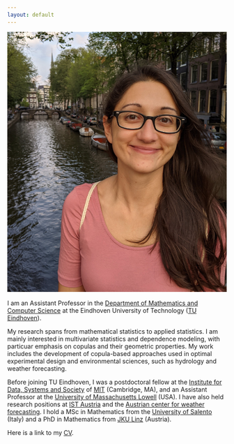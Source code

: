 ```yaml
---
layout: default
---
```


<img class="profile-picture" src="eli.jpg">

I am an Assistant Professor in the [Department of Mathematics and Computer Science](https://www.tue.nl/en/our-university/departments/mathematics-and-computer-science) at the Eindhoven University of Technology ([TU Eindhoven](https://www.tue.nl)).
<br>

My research spans from mathematical statistics to applied statistics. I am mainly interested in multivariate statistics and dependence modeling, with particuar emphasis on copulas and their geometric properties. My work includes the development of copula-based approaches used in optimal experimental design and environmental sciences, such as hydrology and weather forecasting.
<br>

Before joining TU Eindhoven, I was a postdoctoral fellow at the [Institute for Data, Systems and Society](https://idss.mit.edu/) of [MIT](https://www.mit.edu) (Cambridge, MA), and an Assistant Professor at the  [University of Massachusetts Lowell](https://www.uml.edu/sciences/mathematics/) (USA). I have also held research positions at [IST Austria](https://ist.ac.at/en/home/) and the [Austrian center for weather forecasting](https://www.zamg.ac.at/cms/en/news). I hold a MSc in Mathematics from the [University of Salento](https://international.unisalento.it/departments/mathematics-and-physics) (Italy) and a PhD in Mathematics from [JKU Linz](https://www.jku.at/en/institute-of-applied-statistics/) (Austria). 
<br>

Here is a link to my [CV](PerroneCV.pdf).
